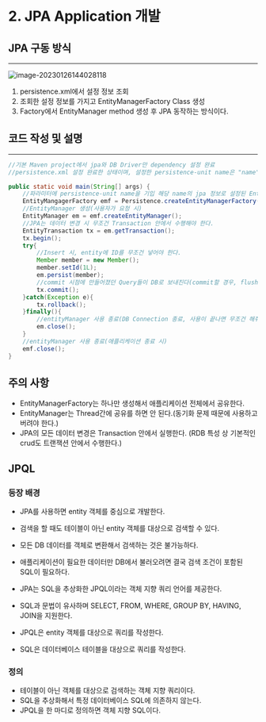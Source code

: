 # 2. JPA Application 개발

## JPA 구동 방식

---

![image-20230126144028118](C:\Users\dj930\AppData\Roaming\Typora\typora-user-images\image-20230126144028118.png)

1. persistence.xml에서 설정 정보 조회
2. 조회한 설정 정보를 가지고 EntityManagerFactory Class 생성
3. Factory에서 EntityManager method 생성 후 JPA 동작하는 방식이다.



## 코드 작성 및 설명

---

```java
//기본 Maven project에서 jpa와 DB Driver만 dependency 설정 완료
//persistence.xml 설정 완료한 상태이며, 설정한 persistence-unit name은 "name"이라고 가정.

public static void main(String[] args) {
    //파라미터에 persistence-unit name을 기입 해당 name의 jpa 정보로 설정된 EntityManagerFactory가 생성(DB와 연결)된다.
    EntityMangagerFactory emf = Persistence.createEntityManagerFactory("name");
    //EntityManager 생성(사용자가 요청 시)
    EntityManager em = emf.createEntityManager();
    //JPA는 데이터 변경 시 무조건 Transaction 안에서 수행해야 한다.
    EntityTransaction tx = em.getTransaction();
	tx.begin();
    try{
        //Insert 시, entity에 ID를 무조건 넣어야 한다.
    	Member member = new Member();
    	member.setId(1L);
    	em.persist(member);
        //commit 시점에 만들어졌던 Query들이 DB로 보내진다(commit할 경우, flush가 자동으로 호출돼서.)
        tx.commit();
    }catch(Exception e){
        tx.rollback();
    }finally(){
        //entityManager 사용 종료(DB Connection 종료, 사용이 끝나면 무조건 해줘야 한다.)
        em.close();
    }
    //entityManager 사용 종료(애플리케이션 종료 시)
    emf.close();
}
```

## 주의 사항 

- EntityManagerFactory는 하나만 생성해서 애플리케이션 전체에서 공유한다.
- EntityManager는 Thread간에 공유를 하면 안 된다.(동기화 문제 때문에 사용하고 버려야 한다.)
- JPA의 모든 데이터 변경은 Transaction 안에서 실행한다. (RDB 특성 상 기본적인 crud도 트랜잭션 안에서 수행한다.)

## JPQL 

### 등장 배경

- JPA를 사용하면 entity 객체를 중심으로 개발한다.
- 검색을 할 때도 테이블이 아닌 entity 객체를 대상으로 검색할 수 있다.
- 모든 DB 데이터를 객체로 변환해서 검색하는 것은 불가능하다.
- 애플리케이션이 필요한 데이터만 DB에서 불러오려면 결국 검색 조건이 포함된 SQL이 필요하다.

- JPA는 SQL을 추상화한 JPQL이라는 객체 지향 쿼리 언어를 제공한다.
- SQL과 문법이 유사하며 SELECT, FROM, WHERE, GROUP BY, HAVING, JOIN을 지원한다.
- JPQL은 entity 객체를 대상으로 쿼리를 작성한다.
- SQL은 데이터베이스 테이블을 대상으로 쿼리를 작성한다.

### 정의

- 테이블이 아닌 객체를 대상으로 검색하는 객체 지향 쿼리이다.
- SQL을 추상화해서 특정 데이터베이스 SQL에 의존하지 않는다.
- JPQL을 한 마디로 정의하면 객체 지향 SQL이다.


